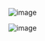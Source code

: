 ![image](https://user-images.githubusercontent.com/42054819/198844185-da6cd3cc-56fb-463f-8aaa-fe3fb946858a.png)

![image](https://user-images.githubusercontent.com/42054819/198844209-a5b49a40-b348-44de-8662-8e2d1aa1eed3.png)
